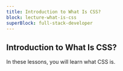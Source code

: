 ```yaml
---
title: Introduction to What Is CSS?
block: lecture-what-is-css
superBlock: full-stack-developer
---
```


## Introduction to What Is CSS?

In these lessons, you will learn what CSS is.
